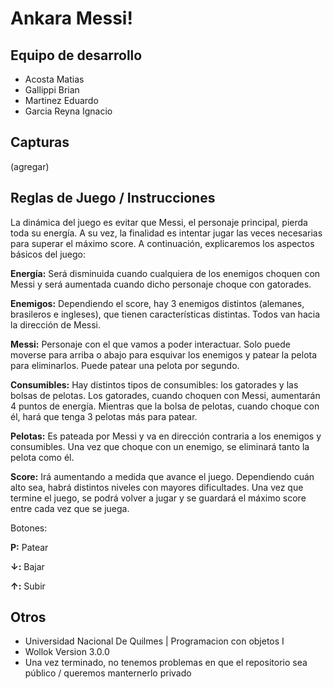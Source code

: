 # Ankara Messi!

## Equipo de desarrollo

- Acosta Matias
- Gallippi Brian
- Martinez Eduardo
- Garcia Reyna Ignacio

## Capturas

(agregar)

## Reglas de Juego / Instrucciones

La dinámica del juego es evitar que Messi, el personaje principal, pierda toda su energía. A su vez, la finalidad es intentar jugar las veces necesarias para superar el máximo score. A continuación, explicaremos los aspectos básicos del juego:

**Energía:** Será disminuida cuando cualquiera de los enemigos choquen con Messi y será aumentada cuando dicho personaje choque con gatorades.

**Enemigos:** Dependiendo el score, hay 3 enemigos distintos (alemanes, brasileros e ingleses), que tienen características distintas. Todos van hacia la dirección de Messi.

**Messi:** Personaje con el que vamos a poder interactuar. Solo puede moverse para arriba o abajo para esquivar los enemigos y patear la pelota para eliminarlos. Puede patear una pelota por segundo.

**Consumibles:** Hay distintos tipos de consumibles: los gatorades y las bolsas de pelotas. Los gatorades, cuando choquen con Messi, aumentarán 4 puntos de energía. Mientras que la bolsa de pelotas, cuando choque con él, hará que tenga 3 pelotas más para patear.

**Pelotas:** Es pateada por Messi y va en dirección contraria a los enemigos y consumibles. Una vez que choque con un enemigo, se eliminará tanto la pelota como él.

**Score:** Irá aumentando a medida que avance el juego. Dependiendo cuán alto sea, habrá distintos niveles con mayores dificultades. Una vez que termine el juego, se podrá volver a jugar y se guardará el máximo score entre cada vez que se juega. 

Botones:

**P:** Patear

**↓:** Bajar

**↑:** Subir

## Otros

- Universidad Nacional De Quilmes | Programacion con objetos I
- Wollok Version 3.0.0
- Una vez terminado, no tenemos problemas en que el repositorio sea público / queremos manternerlo privado
